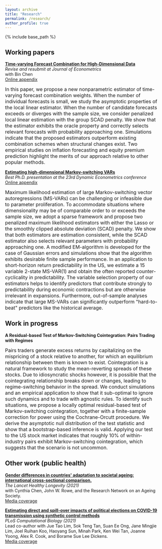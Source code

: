```yaml
---
layout: archive
title: "Research"
permalink: /research/
author_profile: true
---
```


{% include base_path %}

## Working papers  
[**Time-varying Forecast Combination for High-Dimensional Data**](https://arxiv.org/abs/2010.10435)   
*Revise and resubmit at Journal of Econometrics*  
with Bin Chen  
[Online appendix](/files/Online_Appendix_Combined_Forecast.pdf)

<font size = "3"> In this paper, we propose a new nonparametric estimator of time-varying forecast combination weights. When the number of individual forecasts is small, we study the asymptotic properties of the local linear estimator. When the number of candidate forecasts exceeds or diverges with the sample size, we consider penalized local linear estimation with the group SCAD penalty. We show that the estimator exhibits the oracle property and correctly selects relevant forecasts with probability approaching one. Simulations indicate that the proposed estimators outperform existing combination schemes when structural changes exist. Two empirical studies on inflation forecasting and equity premium prediction highlight the merits of our approach relative to other popular methods. </font>

[**Estimating high-dimensional Markov-switching VARs**](https://arxiv.org/abs/2107.12552)  
*Best Ph.D. presentation at the 23rd Dynamic Econometrics conference*  
[Online appendix](/files/Maung_2021_Regime_Switch_High_Dim_online_appendix.pdf)


<font size = "3"> Maximum likelihood estimation of large Markov-switching vector autoregressions (MS-VARs) can be challenging or infeasible due to parameter proliferation. To accommodate situations where dimensionality may be of comparable order to or exceeds the sample size, we adopt a sparse framework and propose two penalized maximum likelihood estimators with either the Lasso or the smoothly clipped absolute deviation (SCAD) penalty. We show that both estimators are estimation consistent, while the SCAD estimator also selects relevant parameters with probability approaching one. A modified EM-algorithm is developed for the case of Gaussian errors and simulations show that the algorithm exhibits desirable finite sample performance. In an application to short-horizon return predictability in the US, we estimate a 15 variable 2-state MS-VAR(1) and obtain the often reported counter-cyclicality in predictability. The variable selection property of our estimators helps to identify predictors that contribute strongly to predictability during economic contractions but are otherwise irrelevant in expansions. Furthermore, out-of-sample analyses indicate that large MS-VARs can significantly outperform "hard-to-beat" predictors like the historical average. </font>

## Work in progress

**A Residual-based Test of Markov-Switching Cointegration: Pairs Trading with Regimes**

<font size = "3"> Pairs traders generate excess returns by capitalizing on the mispricing of a stock relative to another, for which an equilibrium relationship between them is known to exist. Cointegration is a natural framework to study the mean-reverting spreads of these stocks. Due to idiosyncratic shocks however, it is possible that the cointegrating relationship breaks down or changes, leading to regime-switching behavior in the spread. We conduct simulations and an empirical application to show that it sub-optimal to ignore such dynamics and to trade with agnostic rules. To identify such situations, we propose a locally optimal residual-based test of Markov-switching cointegration, together with a finite-sample correction for power using the Cochrane-Orcutt procedure. We derive the asymptotic null distribution of the test statistic and show that a bootstrap-based inference is valid. Applying our test to the US stock market indicates that roughly 10% of within-industry pairs exhibit Markov-switching cointegration, which suggests that the scenario is not uncommon. </font>

## Other work (public health)

[**Gender differences in countries' adaptation to societal ageing: international cross-sectional comparison.**](https://www.thelancet.com/journals/lanhl/article/PIIS2666-7568(21)00121-5/fulltext)  
*The Lancet Healthy Longevity (2021)*  
with Cynthia Chen, John W. Rowe, and the Research Network on an Ageing Society.  
[Media coverage](https://plu.mx/plum/a/?doi=10.1016/S2666-7568(21)00121-5&theme=plum-jbs-theme&hideUsage=true)

[**Estimating direct and spill-over impacts of political elections on COVID-19 transmission using synthetic control methods**](https://journals.plos.org/ploscompbiol/article?id=10.1371/journal.pcbi.1008959)  
*PLoS Computational Biology (2021)*  
Lead co-author with Jue Tao Lim, Sok Teng Tan, Suan Ee Ong, Jane Mingjie Lim, Joel Ruihan Koo, Haoyang Sun, Minah Park, Ken Wei Tan, Joanne Yoong, Alex R. Cook, and Borame Sue Lee Dickens.  
[Media coverage](https://plos.altmetric.com/details/106543552/news)




